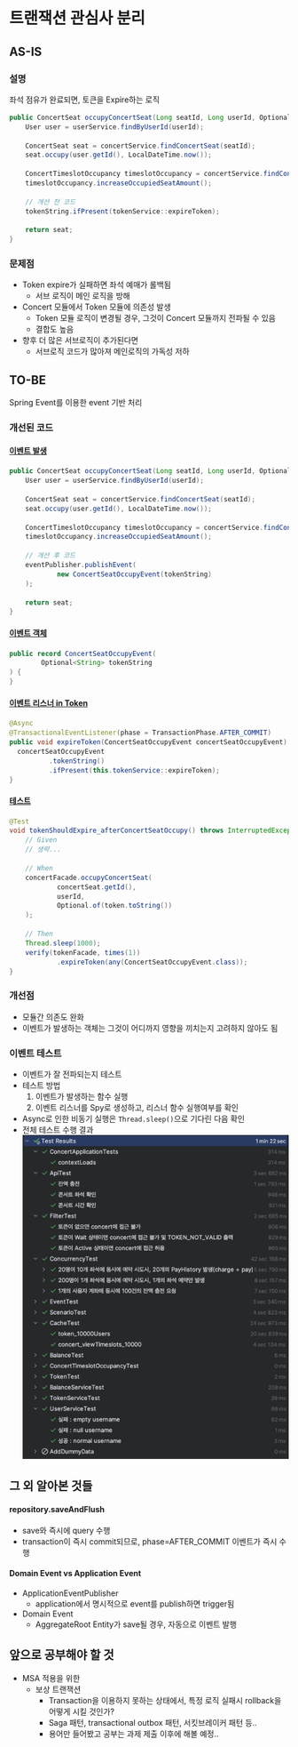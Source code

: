 # 트랜잭션 관심사 분리

## AS-IS
### 설명
좌석 점유가 완료되면, 토큰을 Expire하는 로직
```java
public ConcertSeat occupyConcertSeat(Long seatId, Long userId, Optional<String> tokenString) {
    User user = userService.findByUserId(userId);

    ConcertSeat seat = concertService.findConcertSeat(seatId);
    seat.occupy(user.getId(), LocalDateTime.now());

    ConcertTimeslotOccupancy timeslotOccupancy = concertService.findConcertTimeslotOccupancy(seat.getConcertTimeslotId());
    timeslotOccupancy.increaseOccupiedSeatAmount();

    // 개선 전 코드
    tokenString.ifPresent(tokenService::expireToken);

    return seat;
}
```

### 문제점
- Token expire가 실패하면 좌석 예매가 롤백됨
  - 서브 로직이 메인 로직을 방해
- Concert 모듈에서 Token 모듈에 의존성 발생
  - Token 모듈 로직이 변경될 경우, 그것이 Concert 모듈까지 전파될 수 있음
  - 결합도 높음
- 향후 더 많은 서브로직이 추가된다면
  - 서브로직 코드가 많아져 메인로직의 가독성 저하

## TO-BE
Spring Event를 이용한 event 기반 처리

### 개선된 코드
#### [이벤트 발생](../src/main/java/com/example/concert/concert/ConcertFacade.java)
```java
public ConcertSeat occupyConcertSeat(Long seatId, Long userId, Optional<String> tokenString) {
    User user = userService.findByUserId(userId);

    ConcertSeat seat = concertService.findConcertSeat(seatId);
    seat.occupy(user.getId(), LocalDateTime.now());

    ConcertTimeslotOccupancy timeslotOccupancy = concertService.findConcertTimeslotOccupancy(seat.getConcertTimeslotId());
    timeslotOccupancy.increaseOccupiedSeatAmount();

    // 개선 후 코드
    eventPublisher.publishEvent(
            new ConcertSeatOccupyEvent(tokenString)
    );

    return seat;
}
```

#### [이벤트 객체](../src/main/java/com/example/concert/concert/event/ConcertSeatOccupyEvent.java)
```java
public record ConcertSeatOccupyEvent(
        Optional<String> tokenString
) {
}
```

#### [이벤트 리스너 in Token](../src/main/java/com/example/concert/token/TokenFacade.java)
```java
@Async
@TransactionalEventListener(phase = TransactionPhase.AFTER_COMMIT)
public void expireToken(ConcertSeatOccupyEvent concertSeatOccupyEvent) {
  concertSeatOccupyEvent
          .tokenString()
          .ifPresent(this.tokenService::expireToken);
}
```

#### [테스트](../src/test/java/com/example/concert/integration/EventTest.java)
```java
@Test
void tokenShouldExpire_afterConcertSeatOccupy() throws InterruptedException {
    // Given
    // 생략...

    // When
    concertFacade.occupyConcertSeat(
            concertSeat.getId(),
            userId,
            Optional.of(token.toString())
    );

    // Then
    Thread.sleep(1000);
    verify(tokenFacade, times(1))
            .expireToken(any(ConcertSeatOccupyEvent.class));
}
```

### 개선점
- 모듈간 의존도 완화
- 이벤트가 발생하는 객체는 그것이 어디까지 영향을 끼치는지 고려하지 않아도 됨

### 이벤트 테스트
- 이벤트가 잘 전파되는지 테스트
- 테스트 방법
  1. 이벤트가 발생하는 함수 실행
  2. 이벤트 리스너를 Spy로 생성하고, 리스너 함수 실행여부를 확인
- Async로 인한 비동기 실행은 `Thread.sleep()`으로 기다린 다음 확인
- 전체 테스트 수행 결과
![transaction_alltests.png](transaction_alltests.png)

## 그 외 알아본 것들
#### repository.saveAndFlush
- save와 즉시에 query 수행
- transaction이 즉시 commit되므로, phase=AFTER_COMMIT 이벤트가 즉시 수행

#### Domain Event vs Application Event
- ApplicationEventPublisher
  - application에서 명시적으로 event를 publish하면 trigger됨
- Domain Event
  - AggregateRoot Entity가 save될 경우, 자동으로 이벤트 발행

## 앞으로 공부해야 할 것
- MSA 적용을 위한
  - 보상 트랜잭션
    - Transaction을 이용하지 못하는 상태에서, 특정 로직 실패시 rollback을 어떻게 시킬 것인가? 
    - Saga 패턴, transactional outbox 패턴, 서킷브레이커 패턴 등..
    - 용어만 들어봤고 공부는 과제 제출 이후에 해볼 예정..
